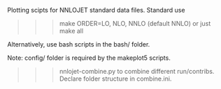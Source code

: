 Plotting scipts for NNLOJET standard data files.
Standard use
>>> make <obs> ORDER=LO, NLO, NNLO (default NNLO)
or just
>>> make all

Alternatively, use bash scripts in the bash/ folder.

Note: config/ folder is required by the makeplot5 scripts.

>>> nnlojet-combine.py 
to combine different run/contribs. 
Declare folder structure in combine.ini.


